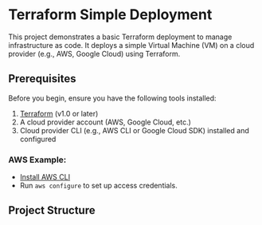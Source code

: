 # Terraform Simple Deployment

This project demonstrates a basic Terraform deployment to manage infrastructure as code. It deploys a simple Virtual Machine (VM) on a cloud provider (e.g., AWS, Google Cloud) using Terraform.

## Prerequisites

Before you begin, ensure you have the following tools installed:

1. [Terraform](https://www.terraform.io/downloads.html) (v1.0 or later)
2. A cloud provider account (AWS, Google Cloud, etc.)
3. Cloud provider CLI (e.g., AWS CLI or Google Cloud SDK) installed and configured

### AWS Example:

- [Install AWS CLI](https://docs.aws.amazon.com/cli/latest/userguide/install-cliv2.html)
- Run `aws configure` to set up access credentials.

## Project Structure

